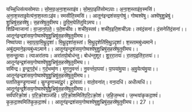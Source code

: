 

  
यच्चि्॒धिस॑त्यसोमपाः। सो॒म॒पा॒अ॒ना॒श॒स्ताइ॑व। सो॒म॒पा॒इति॑सोमऽपाः। अ॒ना॒श॒स्ताइ॑व॒स्मसि॑। अ॒ना॒श॒स्ताइ॒वेत्य॑ना॒श॒स्ताःऽइ॑व। स्मसीति॒स्मसि॑।। आतून॑इन्द्रशंसय॒गोषु॑। गोष्वश्वे॑षु। अश्वे॑षुशु॒भ्रेषु॑। शु॒भ्रिषु॑स॒हस्रे॑षु। स॒हस्रे॑षुतुवीमघ। तु॒वि॒म॒घेति॑तुविऽमघ।।  
शिप्रि॑न्वाजानां। वा॒जा॒नां॒प॒ते॒। प॒ते॒शची॑वः। शची॑व॒स्तव॑। शची॑व॒इति॒शची॑ऽवः। तव॑दं॒सना॑। दं॒सनेति॑दं॒सना॑।। आतून॑इन्द्रशंसय॒गोष्वश्वे॑षुशु॒भ्रिषु॑स॒हस्रे॑षुतुवीमघ।।  
निष्वा॑पया। स्वा॒प॒या॒मि॒थू॒दृशा॑। मि॒थू॒दृशा॑स॒स्तां। मि॒थु॒दृशेति॑मि॒थु॒ऽदृशा॑। श॒स्तामबु॑ध्यमानॆ। अबु॑द्यमाने॒इत्यबु॑ध्यऽमाने।। आतून॑इन्द्र॒शंसय॒गोष्वश्वे॑षुशु॒भ्रिषु॑स॒हस्रे॑षुतुवीमघ।।  
स॒सन्तु॒त्याः। त्याअरा॑तयः। अरा॑तयो॒बोध॑न्तु। बोध॑न्तुशूर। शू॒र॒रा॒तयः॑। रा॒तय॒इति॑रा॒तयः॑।। आतून॑इन्द्र॒शंसय॒गोष्वश्वे॑षुशु॒भ्रिषु॑स॒हस्रे॑षुतुवीमघ।।  
समि॑न्द्र। इ॒न्द्र॒ग॒र्द॒भं। ग॒र्द॒भम्मृ॑ण। मृ॒ण॒नु॒वन्तं॑। नु॒वन्तं॑पा॒पया॑। पा॒पया॑मु॒या। अ॒मु॒येत्य॑मु॒या।। आतून॑इन्द्रशंसय॒गोष्वश्वे॑षुशु॒भ्रिषु॑स॒हस्रे॑षुतुवीमघ।।  
पता॑तिकुण्ड्रॄ॒णाच्या॑। कु॒ण्ड्रॄ॒णाच्या॑दू॒रं। दू॒रंवातः॑। वातो॒वना॑त्। वना॒दधि॑। अधीत्यधि॑।। आतून॑इ॒न्द्र॒शंसय॒गोष्वश्वे॑षुशु॒भ्रिषु॑स॒हस्रे॑षुतुवीमघ।।  
सर्वं॑परिक्रो॒शं। प॒रि॒क्रो॒शञ्ज॑हि। प॒रि॒क्रो॒शमिति॑प॒रि॒ऽक्रो॒शं। ज॒हि॒ज॒म्भय॑। ज॒म्भया॑कृकदा॒श्वं॑। कृ॒क॒दा॒श्वमिति॑कृ॒क॒दा॒श्वं॑।। आतून॑इन्द्रशंसय॒गोष्वश्वे॑षुशु॒भ्रिषु॑स॒हस्रे॑षुतुवीमघ।। 27 ।।  
